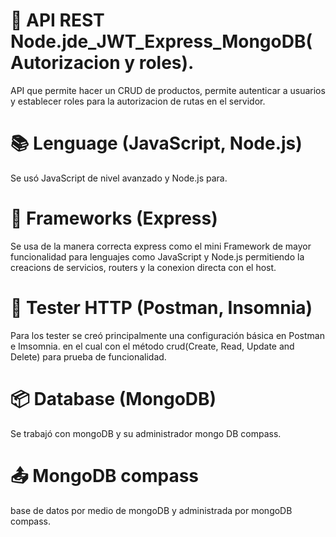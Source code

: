 # 🔑 API REST Node.jde_JWT_Express_MongoDB( Autorizacion y roles).
API que permite hacer un CRUD de productos, permite autenticar a usuarios y establecer roles para la autorizacion de rutas en el servidor.


# 📚 Lenguage (JavaScript, Node.js)
Se usó JavaScript de nivel avanzado y Node.js para.


# 📲 Frameworks (Express)
Se usa de la manera correcta express como el mini Framework de mayor funcionalidad para lenguajes como JavaScript y Node.js permitiendo la creacions de servicios, routers y la conexion directa con el host.


# 📱 Tester HTTP (Postman, Insomnia)
Para los tester se creó principalmente una configuración básica en Postman e Imsomnia. en el cual con el método crud(Create, Read, Update and Delete) para prueba  de funcionalidad.

# 📦 Database (MongoDB)
Se trabajó con mongoDB y su administrador mongo DB compass.


# 📤 MongoDB compass 
 base de datos por medio de mongoDB y administrada por mongoDB compass.


